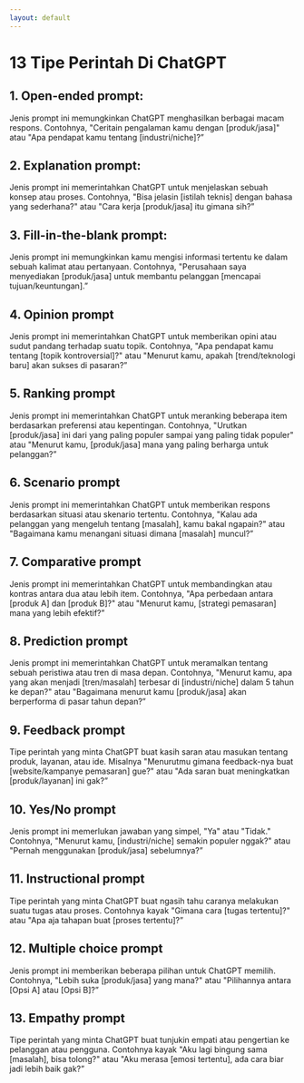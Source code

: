 ```yaml
---
layout: default
---
```


# 13 Tipe Perintah Di ChatGPT

## 1. Open-ended prompt:

Jenis prompt ini memungkinkan ChatGPT menghasilkan berbagai macam respons. Contohnya, "Ceritain pengalaman kamu dengan [produk/jasa]" atau "Apa pendapat kamu tentang [industri/niche]?”

## 2. Explanation prompt:

Jenis prompt ini memerintahkan ChatGPT untuk menjelaskan sebuah konsep atau proses. Contohnya, "Bisa jelasin [istilah teknis] dengan bahasa yang sederhana?" atau "Cara kerja [produk/jasa] itu gimana sih?”

## 3. Fill-in-the-blank prompt:

Jenis prompt ini memungkinkan kamu mengisi informasi tertentu ke dalam sebuah kalimat atau pertanyaan. Contohnya, "Perusahaan saya menyediakan [produk/jasa] untuk membantu pelanggan [mencapai tujuan/keuntungan].”

## 4. Opinion prompt

Jenis prompt ini memerintahkan ChatGPT untuk memberikan opini atau sudut pandang terhadap suatu topik. Contohnya, "Apa pendapat kamu tentang [topik kontroversial]?" atau "Menurut kamu, apakah [trend/teknologi baru] akan sukses di pasaran?”

## 5. Ranking prompt

Jenis prompt ini memerintahkan ChatGPT untuk meranking beberapa item berdasarkan preferensi atau kepentingan. Contohnya, "Urutkan [produk/jasa] ini dari yang paling populer sampai yang paling tidak populer" atau "Menurut kamu, [produk/jasa] mana yang paling berharga untuk pelanggan?”

## 6. Scenario prompt

Jenis prompt ini memerintahkan ChatGPT untuk memberikan respons berdasarkan situasi atau skenario tertentu. Contohnya, "Kalau ada pelanggan yang mengeluh tentang [masalah], kamu bakal ngapain?" atau "Bagaimana kamu menangani situasi dimana [masalah] muncul?”

## 7. Comparative prompt

Jenis prompt ini memerintahkan ChatGPT untuk membandingkan atau kontras antara dua atau lebih item. Contohnya, "Apa perbedaan antara [produk A] dan [produk B]?" atau "Menurut kamu, [strategi pemasaran] mana yang lebih efektif?”

## 8. Prediction prompt

Jenis prompt ini memerintahkan ChatGPT untuk meramalkan tentang sebuah peristiwa atau tren di masa depan. Contohnya, "Menurut kamu, apa yang akan menjadi [tren/masalah] terbesar di [industri/niche] dalam 5 tahun ke depan?" atau "Bagaimana menurut kamu [produk/jasa] akan berperforma di pasar tahun depan?”

## 9. Feedback prompt

Tipe perintah yang minta ChatGPT buat kasih saran atau masukan tentang produk, layanan, atau ide. Misalnya "Menurutmu gimana feedback-nya buat [website/kampanye pemasaran] gue?" atau "Ada saran buat meningkatkan [produk/layanan] ini gak?”

## 10. Yes/No prompt

Jenis prompt ini memerlukan jawaban yang simpel, "Ya" atau "Tidak." Contohnya, "Menurut kamu, [industri/niche] semakin populer nggak?" atau "Pernah menggunakan [produk/jasa] sebelumnya?”

## 11. Instructional prompt

Tipe perintah yang minta ChatGPT buat ngasih tahu caranya melakukan suatu tugas atau proses. Contohnya kayak "Gimana cara [tugas tertentu]?" atau "Apa aja tahapan buat [proses tertentu]?”

## 12. Multiple choice prompt

Jenis prompt ini memberikan beberapa pilihan untuk ChatGPT memilih. Contohnya, "Lebih suka [produk/jasa] yang mana?" atau "Pilihannya antara [Opsi A] atau [Opsi B]?”

## 13. Empathy prompt

Tipe perintah yang minta ChatGPT buat tunjukin empati atau pengertian ke pelanggan atau pengguna. Contohnya kayak "Aku lagi bingung sama [masalah], bisa tolong?" atau "Aku merasa [emosi tertentu], ada cara biar jadi lebih baik gak?”